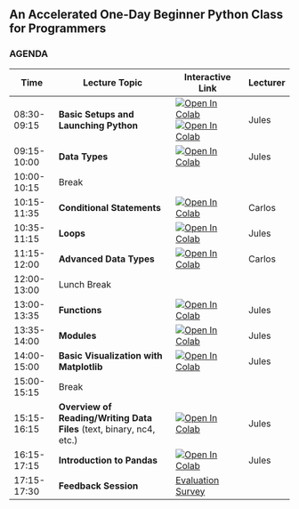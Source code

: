 ## An Accelerated One-Day Beginner Python Class for Programmers



### AGENDA

<!---
| Time | Lecture Topic | Interactive Link | Lecturer |
|------|---------------|------------------|----------|
| 08:30-09:15 | **Basic Setups and Launching Python** |  |  |
| 09:15-10:00 | **Data Types**  |  |  |
| 10:00-10:15 | Break |  |  |
| 10:15-11:35 | **Conditional Statements**  |  |  |
| 10:35-11:15 | **Loops** |  |  |
| 11:15-12:00 | **Advanced Data Types** |  |  |
| 12:00-13:00 | Lunch Break |  |  |
| 13:00-13:35 | **Functions** |  |  |
| 13:35-14:00 | **Modules** |  |  |
| 14:00-15:00 | **Basic Visualization with Matplotlib** |  |  |
| 15:00-15:15 | Break |  |  |
| 15:15-16:15 | **Overview of Reading/Writing Data Files** (text, binary, nc4, etc.) |  |  |
| 16:15-17:15 | **Introduction to Pandas** |  |  |
| 17:15-17:30 | **Feedback Session** |  |  |
--->


| Time | Lecture Topic | Interactive Link | Lecturer |
|------|---------------|------------------|----------|
| 08:30-09:15 | **Basic Setups and Launching Python** | [![Open In Colab](https://colab.research.google.com/assets/colab-badge.svg)](https://colab.research.google.com/github/astg606/py_materials/welcome/blob/master/welcome.ipynb) [![Open In Colab](https://colab.research.google.com/assets/colab-badge.svg)](https://colab.research.google.com/github/astg606/py_materials/master/run_python/running_python.ipynb) | Jules |
| 09:15-10:00 | **Data Types**  | [![Open In Colab](https://colab.research.google.com/assets/colab-badge.svg)](https://colab.research.google.com/github/astg606/py_materials/data_types/blob/master/Python_basic_data_types.ipynb) | Jules |
| 10:00-10:15 | Break |  |  |
| 10:15-11:35 | **Conditional Statements**  | [![Open In Colab](https://colab.research.google.com/assets/colab-badge.svg)](https://colab.research.google.com/github/astg606/py_materials/conditional_logic/blob/master/conditionals.ipynb) | Carlos |
| 10:35-11:15 | **Loops** | [![Open In Colab](https://colab.research.google.com/assets/colab-badge.svg)](https://colab.research.google.com/github/astg606/py_materials/loops/blob/master/loop.ipynb) | Jules |
| 11:15-12:00 | **Advanced Data Types** | [![Open In Colab](https://colab.research.google.com/assets/colab-badge.svg)](https://colab.research.google.com/github/astg606/py_materials/data_types/blob/master/Python_advanced_data_types.ipynb) | Carlos |
| 12:00-13:00 | Lunch Break |  |  |
| 13:00-13:35 | **Functions** | [![Open In Colab](https://colab.research.google.com/assets/colab-badge.svg)](https://colab.research.google.com/github/astg606/py_materials/functions_modules/blob/master/Functions.ipynb) | Jules |
| 13:35-14:00 | **Modules** | [![Open In Colab](https://colab.research.google.com/assets/colab-badge.svg)](https://colab.research.google.com/github/astg606/py_materials/functions_modules/blob/master/Modules.ipynb) | Jules |
| 14:00-15:00 | **Basic Visualization with Matplotlib** | [![Open In Colab](https://colab.research.google.com/assets/colab-badge.svg)](https://colab.research.google.com/github/astg606/py_materials/viz/blob/master/IntroMatplotlib.ipynb) | Jules |
| 15:00-15:15 | Break |  |  |
| 15:15-16:15 | **Overview of Reading/Writing Data Files** (text, binary, nc4, etc.) | [![Open In Colab](https://colab.research.google.com/assets/colab-badge.svg)](https://colab.research.google.com/github/astg606/py_materials/io/blob/master/adv_io.ipynb) | Jules |
| 16:15-17:15 | **Introduction to Pandas** | [![Open In Colab](https://colab.research.google.com/assets/colab-badge.svg)](https://colab.research.google.com/github/astg606/py_materials/pandas/blob/master/Intro_Pandas.ipynb) | Jules |
| 17:15-17:30 | **Feedback Session** |  <a href="https://www.surveymonkey.com/r/PWQVXH5"> Evaluation Survey </a> | |


<!---
| 17:15-17:30 | **Feedback Session** |  |  |
| 17:15-17:30 | **Feedback Session** |  <a href="https://www.surveymonkey.com/r/PWQVXH5"> Evaluation Survey </a> | |
--->

